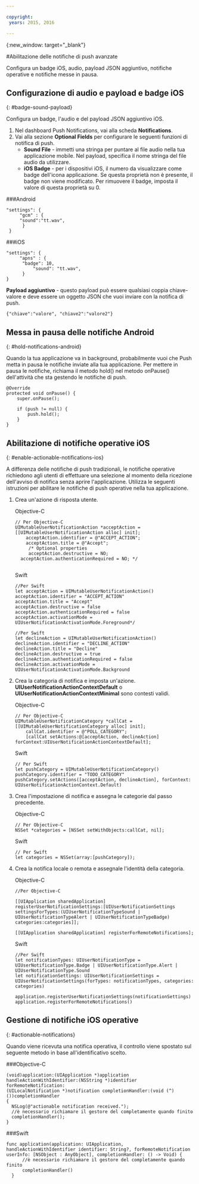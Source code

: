 ```yaml
---

copyright:
 years: 2015, 2016

---
```


{:new_window: target="_blank"}


#Abilitazione delle notifiche di push avanzate

Configura un badge iOS, audio, payload JSON aggiuntivo, notifiche operative e notifiche messe in pausa.

## Configurazione di audio e payload e badge iOS
{: #badge-sound-payload}

Configura un badge, l'audio e del payload JSON aggiuntivo iOS.

1. Nel dashboard Push Notifications, vai alla scheda **Notifications**.
2. Vai alla sezione **Optional Fields** per configurare le seguenti funzioni di notifica di
                    push. 
	- **Sound File** - immetti una stringa per puntare al file audio nella tua applicazione mobile. Nel payload, specifica
                            il nome stringa del file audio da utilizzare.
	- **iOS Badge** - per i dispositivi iOS, il numero da visualizzare come badge dell'icona
                            applicazione. Se questa proprietà
                            non è presente, il badge non viene modificato. Per rimuovere il badge, imposta
                            il valore di questa proprietà su 0.
	
	


###Android

```
"settings": {
     "gcm" : {
     "sound":"tt.wav",
	  }
 }  
```
	
	
###iOS

```
"settings": {
     "apns" : {
      "badge": 10,
	      "sound": "tt.wav",
	  }
}
``` 		
**Payload aggiuntivo** - questo payload può essere qualsiasi coppia chiave-valore e deve essere un
                            oggetto JSON che vuoi inviare con la notifica di push.

```
{"chiave":"valore", "chiave2":"valore2"}
```


## Messa in pausa delle notifiche Android  
{: #hold-notifications-android}

Quando la tua applicazione va in background, probabilmente vuoi che Push metta in pausa le notifiche inviate alla
                            tua applicazione. Per mettere in pausa le notifiche, richiama il metodo hold() nel metodo onPause() dell'attività che sta gestendo le notifiche di push.

```
@Override
protected void onPause() {
    super.onPause();

    if (push != null) {
        push.hold();
    }
} 
```

## Abilitazione di notifiche operative iOS  
{: #enable-actionable-notifications-ios}

A differenza delle notifiche di push tradizionali, le notifiche operative
richiedono agli utenti di effettuare una selezione al momento della ricezione dell'avviso di notifica
senza aprire l'applicazione. Utilizza le seguenti istruzioni
per abilitare le notifiche di push operative nella tua applicazione.

1. Crea un'azione di risposta utente.

   Objective-C

	```
	// Per Objective-C
	UIMutableUserNotificationAction *acceptAction = [[UIMutableUserNotificationAction alloc] init];
	    acceptAction.identifier = @"ACCEPT_ACTION";
	    acceptAction.title = @"Accept";
	     /* Optional properties
	     acceptAction.destructive = NO;
	  acceptAction.authenticationRequired = NO; */
	  
	 ```
   Swift

	```
	//Per Swift
	let acceptAction = UIMutableUserNotificationAction()
	acceptAction.identifier = "ACCEPT_ACTION"
	acceptAction.title = "Accept"
	acceptAction.destructive = false
	acceptAction.authenticationRequired = false
	acceptAction.activationMode = UIUserNotificationActivationMode.Foreground*/
	```
	
	```
	//Per Swift
	let declineAction = UIMutableUserNotificationAction()
	declineAction.identifier = "DECLINE_ACTION"
	declineAction.title = "Decline"
	declineAction.destructive = true
	declineAction.authenticationRequired = false
	declineAction.activationMode = UIUserNotificationActivationMode.Background
	```

2. Crea la categoria di notifica e imposta un'azione. **UIUserNotificationActionContextDefault** o
                **UIUserNotificationActionContextMinimal** sono
contesti validi.

	Objective-C

	```
	// Per Objective-C
	UIMutableUserNotificationCategory *callCat = [[UIMutableUserNotificationCategory alloc] init];
	    callCat.identifier = @"POLL_CATEGORY";
	    [callCat setActions:@[acceptAction, declineAction] forContext:UIUserNotificationActionContextDefault];
	```    

	Swift

	```
	// Per Swift
	let pushCategory = UIMutableUserNotificationCategory()
	pushCategory.identifier = "TODO_CATEGORY"
	pushCategory.setActions([acceptAction, declineAction], forContext: UIUserNotificationActionContext.Default)
	```

1. Crea l'impostazione di notifica e assegna le categorie
dal passo precedente.

	Objective-C

	```
	// Per Objective-C
	NSSet *categories = [NSSet setWithObjects:callCat, nil];
	```

	Swift

	```
	// Per Swift
	let categories = NSSet(array:[pushCategory]);
	```

1. Crea la notifica locale o remota e assegnale
l'identità della categoria.

	Objective-C

	```
	//Per Objective-C

	[[UIApplication sharedApplication] registerUserNotificationSettings:[UIUserNotificationSettings settingsForTypes:(UIUserNotificationTypeSound | UIUserNotificationTypeAlert | UIUserNotificationTypeBadge) categories:categories]];

	[[UIApplication sharedApplication] registerForRemoteNotifications];
	```

	Swift

	```
	//Per Swift
	let notificationTypes: UIUserNotificationType = UIUserNotificationType.Badge | UIUserNotificationType.Alert | UIUserNotificationType.Sound
	let notificationSettings: UIUserNotificationSettings = UIUserNotificationSettings(forTypes: notificationTypes, categories: categories)

	application.registerUserNotificationSettings(notificationSettings)
	application.registerForRemoteNotifications()
	```
	
## Gestione di notifiche iOS operative  
{: #actionable-notifications}

Quando viene ricevuta una notifica operativa, il controllo
viene spostato sul seguente metodo in base all'identificativo
scelto.

###Objective-C

```
(void)application:(UIApplication *)application handleActionWithIdentifier:(NSString *)identifier forRemoteNotification:
(UILocalNotification *)notification completionHandler:(void (^)())completionHandler
{
  NSLog(@"actionable notification received.");
  //è necessario richiamare il gestore del completamente quando finito
  completionHandler();
}
```

###Swift
 
```
func application(application: UIApplication, handleActionWithIdentifier identifier: String?, forRemoteNotification userInfo: [NSObject : AnyObject], completionHandler: () -> Void) {
      //è necessario richiamare il gestore del completamente quando finito
      completionHandler()
  }
```    
    
